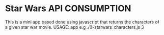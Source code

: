 # Star Wars API CONSUMPTION
 This is a mini app based done using javascript that returns the characters of a given star war movie.
 USAGE: app <franchise number>
     e.g ./0-starwars_characters.js 3
